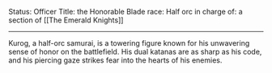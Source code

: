 Status: Officer
Title: the Honorable Blade
race: Half orc
in charge of: a section of [[The Emerald Knights]]

---

Kurog, a half-orc samurai, is a towering figure known for his unwavering sense of honor on the battlefield. His dual katanas are as sharp as his code, and his piercing gaze strikes fear into the hearts of his enemies.
